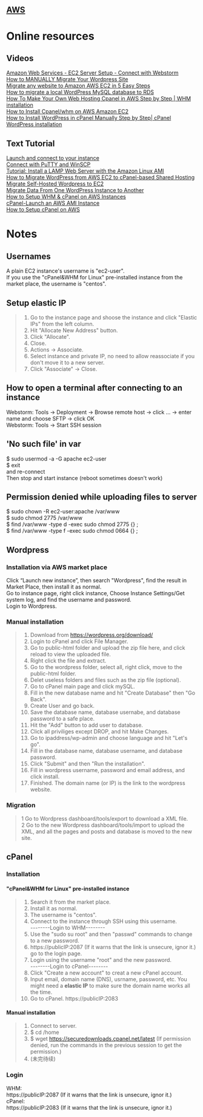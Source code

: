 ## [AWS](https://aws.amazon.com/)  
# Online resources  
## Videos
[Amazon Web Services - EC2 Server Setup - Connect with Webstorm](https://www.youtube.com/watch?v=HfnIL5lM8WY)  
[How to MANUALLY Migrate Your Wordpress Site](https://www.youtube.com/watch?v=wROa37k_RQA)  
[Migrate any website to Amazon AWS EC2 in 5 Easy Steps](https://www.youtube.com/watch?v=6eH_XNMUsFQ)  
[How to migrate a local WordPress MySQL database to RDS](https://www.youtube.com/watch?v=gwO76ar56Kg)  
[How To Make Your Own Web Hosting Cpanel in AWS Step by Step | WHM installation](https://www.youtube.com/watch?v=Kmfy6yzDTu0)  
[How to Install Cpanel/whm on AWS Amazon EC2](https://www.youtube.com/watch?v=qPFcsY6I6vQ)  
[How to Install WordPress in cPanel Manually Step by Step| cPanel WordPress installation](https://www.youtube.com/watch?v=LIhNlzLgF78)  
## Text Tutorial
[Launch and connect to your instance](https://docs.aws.amazon.com/AWSEC2/latest/UserGuide/EC2_GetStarted.html#ec2-launch-instance)  
[Connect with PuTTY and WinSCP](https://docs.aws.amazon.com/AWSEC2/latest/UserGuide/putty.html)  
[Tutorial: Install a LAMP Web Server with the Amazon Linux AMI](https://docs.aws.amazon.com/AWSEC2/latest/UserGuide/install-LAMP.html)  
[How to Migrate WordPress from AWS EC2 to cPanel-based Shared Hosting](http://www.thegurleyman.com/how-to-migrate-wordpress-from-aws-ec2-to-cpanel-based-shared-hosting/)  
[Migrate Self-Hosted Wordpress to EC2](https://forums.aws.amazon.com/thread.jspa?threadID=120283)  
[Migrate Data From One WordPress Instance to Another](https://docs.bitnami.com/aws/how-to/migrate-wordpress/)  
[How to Setup WHM & cPanel on AWS Instances](https://tecadmin.net/setup-whm-cpanel-on-aws/)  
[cPanel-Launch an AWS AMI Instance](https://documentation.cpanel.net/display/CKB/Launch+an+AWS+AMI+Instance#LaunchanAWSAMIInstance-LoginviaSSH.)  
[How to Setup cPanel on AWS](https://hostadvice.com/how-to/how-to-setup-cpanel-on-aws/)  
# Notes
## Usernames
A plain EC2 instance's username is "ec2-user".  
If you use the "cPanel&WHM for Linux" pre-installed instance from the market place, the username is "centos".  
## Setup elastic IP
> 1. Go to the instance page and shoose the instance and click "Elastic IPs" from the left column.  
> 2. Hit "Allocate New Address" button.  
> 3. Click "Allocate".  
> 4. Close.  
> 5. Actions -> Associate.  
> 6. Select instance and private IP, no need to allow reassociate if you don't move it to a new server.  
> 7. Click "Associate" -> Close.  

## How to open a terminal after connecting to an instance
Webstorm: Tools -> Deployment -> Browse remote host -> click ... -> enter name and choose SFTP -> click OK  
Webstorm: Tools -> Start SSH session
## 'No such file' in var
$ sudo usermod -a -G apache ec2-user  
$ exit  
and re-connect  
Then stop and start instance (reboot sometimes doesn't work)
## Permission denied while uploading files to server
$ sudo chown -R ec2-user:apache /var/www  
$ sudo chmod 2775 /var/www  
$ find /var/www -type d -exec sudo chmod 2775 {} \;  
$ find /var/www -type f -exec sudo chmod 0664 {} \;  
## Wordpress  
### Installation via AWS market place
Click “Launch new instance”, then search "Wordpress", find the result in Market Place, then install it as normal.  
Go to instance page, right click instance, Choose Instance Settings/Get system log, and find the username and password.  
Login to Wordpress.
### Manual installation  
> 1. Download from https://wordpress.org/download/  
> 2. Login to cPanel and click File Manager.  
> 3. Go to public-html folder and upload the zip file here, and click reload to view the uploaded file.  
> 4. Right click the file and extract.  
> 5. Go to the wordpress folder, select all, right click, move to the public-html folder.  
> 6. Delet useless folders and files such as the zip file (optional).  
> 7. Go to cPanel main page and click mySQL.  
> 8. Fill in the new database name and hit "Create Database" then "Go Back".  
> 9. Create User and go back.  
> 10. Save the database name, database usernabe, and database password to a safe place.  
> 11. Hit the "Add" button to add user to database.  
> 12. Click all priviliges except DROP, and hit Make Changes.  
> 13. Go to ipaddress/wp-admin and choose language and hit "Let's go".  
> 14. Fill in the database name, database username, and database password.  
> 15. Click "Submit" and then "Run the installation".  
> 16. Fill in wordpress username, password and email address, and click install.  
> 17. Finished. The domain name (or IP) is the link to the wordpress website.  
### Migration
> 1 Go to Wordpress dashboard/tools/export to download a XML file.  
> 2 Go to the new Wordpress dashboard/tools/import to upload the XML, and all the pages and posts and database is moved to the new site.
## cPanel
### Installation
#### "cPanel&WHM for Linux" pre-installed instance
> 1. Search it from the market place.  
> 2. Install it as normal.  
> 3. The username is "centos".  
> 4. Connect to the instance through SSH using this username.  
> --------Login to WHM--------
> 5. Use the "sudo su root" and then "passwd" commands to change to a new password.  
> 6. https://publicIP:2087  (If it warns that the link is unsecure, ignor it.)  go to the login page.  
> 7. Login using the username "root" and the new password.  
> --------Login to cPanel--------
> 8. Click "Create a new account" to creat a new cPanel account.  
> 9. Input email, domain name (DNS), usrname, password, etc. You might need a **elastic IP** to make sure the domain name works all the time.
> 10. Go to cPanel.  https://publicIP:2083  
#### Manual installation  
> 1. Connect to server.  
> 2. $ cd /home  
> 3. $ wget https://securedownloads.cpanel.net/latest (If permission denied, run the commands in the previous session to get the permission.)    
> 4. (未完待续)  

### Login
WHM:  
https://publicIP:2087  (If it warns that the link is unsecure, ignor it.)  
cPanel:  
https://publicIP:2083  (If it warns that the link is unsecure, ignor it.)  
